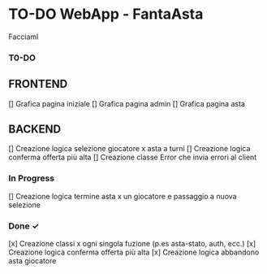 # TO-DO WebApp - FantaAsta

Facciaml

### T0-DO

## FRONTEND

[] Grafica pagina iniziale
[] Grafica pagina admin
[] Grafica pagina asta

## BACKEND

[] Creazione logica selezione giocatore x asta a turni
[] Creazione logica conferma offerta più alta
[] Creazione classe Error che invia errori al client

### In Progress

[] Creazione logica termine asta x un giocatore e passaggio a nuova selezione

### Done ✓

[x] Creazione classi x ogni singola fuzione (p.es asta-stato, auth, ecc.)
[x] Creazione logica conferma offerta più alta
[x] Creazione logica abbandono asta giocatore
